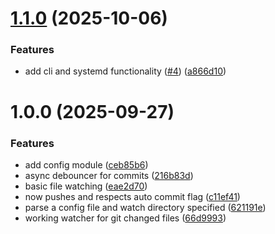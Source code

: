 # [1.1.0](https://github.com/TenzinPlatter/watchers/compare/v1.0.0...v1.1.0) (2025-10-06)


### Features

* add cli and systemd functionality ([#4](https://github.com/TenzinPlatter/watchers/issues/4)) ([a866d10](https://github.com/TenzinPlatter/watchers/commit/a866d1065b97a7f00bdd44163070f84c5f1e89f4))

# 1.0.0 (2025-09-27)


### Features

* add config module ([ceb85b6](https://github.com/TenzinPlatter/watchers/commit/ceb85b697489ae604d3403d9e3b93aaf1b3dd219))
* async debouncer for commits ([216b83d](https://github.com/TenzinPlatter/watchers/commit/216b83d44a7f0367589eb6cc62d692b5bf0fc385))
* basic file watching ([eae2d70](https://github.com/TenzinPlatter/watchers/commit/eae2d70e9026f395c322991b52b59b81a78bae05))
* now pushes and respects auto commit flag ([c11ef41](https://github.com/TenzinPlatter/watchers/commit/c11ef410569080f895ac0ad0ffad34b04f0e23b7))
* parse a config file and watch directory specified ([621191e](https://github.com/TenzinPlatter/watchers/commit/621191eaa526624acdc08ad90ee1c67a46294753))
* working watcher for git changed files ([66d9993](https://github.com/TenzinPlatter/watchers/commit/66d9993fc3748f031b527a6b902538e174c4a0f2))
